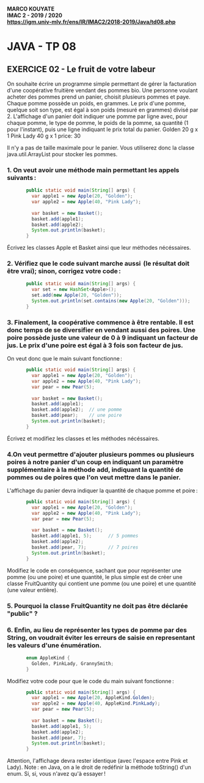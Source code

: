 __MARCO KOUYATE  
IMAC 2 - 2019 / 2020  
https://igm.univ-mlv.fr/ens/IR/IMAC2/2018-2019/Java/td08.php__


# JAVA - TP 08 

## EXERCICE 02 - Le fruit de votre labeur

On souhaite écrire un programme simple permettant de gérer la facturation d'une coopérative fruitière vendant des pommes bio. Une personne voulant acheter des pommes prend un panier, choisit plusieurs pommes et paye. Chaque pomme possède un poids, en grammes. Le prix d'une pomme, quelque soit son type, est égal à son poids (mesuré en grammes) divisé par 2. 
L'affichage d'un panier doit indiquer une pomme par ligne avec, pour chaque pomme, le type de pomme, le poids de la pomme, sa quantité (1 pour l'instant), puis une ligne indiquant le prix total du panier.
     Golden 20 g x 1
     Pink Lady 40 g x 1
     price: 30
    

Il n'y a pas de taille maximale pour le panier. Vous utiliserez donc la classe java.util.ArrayList pour stocker les pommes.

### 1. On veut avoir une méthode main permettant les appels suivants :
```java
       public static void main(String[] args) {
         var apple1 = new Apple(20, "Golden");
         var apple2 = new Apple(40, "Pink Lady");
    
         var basket = new Basket();
         basket.add(apple1);
         basket.add(apple2);
         System.out.println(basket);
       }
```
     
Écrivez les classes Apple et Basket ainsi que leur méthodes nécéssaires.

### 2. Vérifiez que le code suivant marche aussi  (le résultat doit être vrai); sinon, corrigez votre code :
```java
       public static void main(String[] args) {
         var set = new HashSet<Apple>();
         set.add(new Apple(20, "Golden"));
         System.out.println(set.contains(new Apple(20, "Golden")));
       }
```

### 3. Finalement, la coopérative commence à être rentable. Il est donc temps de se diversifier en vendant aussi des poires. Une poire possède juste une valeur de 0 à 9 indiquant un facteur de jus. Le prix d'une poire est égal à 3 fois son facteur de jus. 
On veut donc que le main suivant fonctionne :
```java
       public static void main(String[] args) {
         var apple1 = new Apple(20, "Golden");
         var apple2 = new Apple(40, "Pink Lady");
         var pear = new Pear(5);
    
         var basket = new Basket();
         basket.add(apple1);
         basket.add(apple2);  // une pomme
         basket.add(pear);    // une poire
         System.out.println(basket);
       }      
```

Écrivez et modifiez les classes et les méthodes nécéssaires.

### 4.On veut permettre d'ajouter plusieurs pommes ou plusieurs poires à notre panier d'un coup en indiquant un paramètre supplémentaire à la méthode add, indiquant la quantité de pommes ou de poires que l'on veut mettre dans le panier. 
L'affichage du panier devra indiquer la quantité de chaque pomme et poire : 
```java
       public static void main(String[] args) {
         var apple1 = new Apple(20, "Golden");
         var apple2 = new Apple(40, "Pink Lady");
         var pear = new Pear(5);
    
         var basket = new Basket();
         basket.add(apple1, 5);      // 5 pommes
         basket.add(apple2);
         basket.add(pear, 7);        // 7 poires
         System.out.println(basket);
       }      
```

Modifiez le code en conséquence, sachant que pour représenter une pomme (ou une poire) et une quantité, le plus simple est de créer une classe FruitQuantity qui contient une pomme (ou une poire) et une quantité (une valeur entière).

### 5. Pourquoi la classe FruitQuantity ne doit pas être déclarée "public" ?

### 6. Enfin, au lieu de représenter les types de pomme par des String, on voudrait éviter les erreurs de saisie en representant les valeurs d'une énumération. 
```java
       enum AppleKind {
         Golden, PinkLady, GrannySmith;
       }
```

Modifiez votre code pour que le code du main suivant fonctionne : 
```java
       public static void main(String[] args) {
         var apple1 = new Apple(20, AppleKind.Golden);
         var apple2 = new Apple(40, AppleKind.PinkLady);
         var pear = new Pear(5);
    
         var basket = new Basket();
         basket.add(apple1, 5);
         basket.add(apple2);
         basket.add(pear, 7);
         System.out.println(basket);
       }   
```

Attention, l'affichage devra rester identique (avec l'espace entre Pink et Lady). 
Note : en Java, on a le droit de redéfinir la méthode toString() d'un enum. Si, si, vous n'avez qu'à essayer !